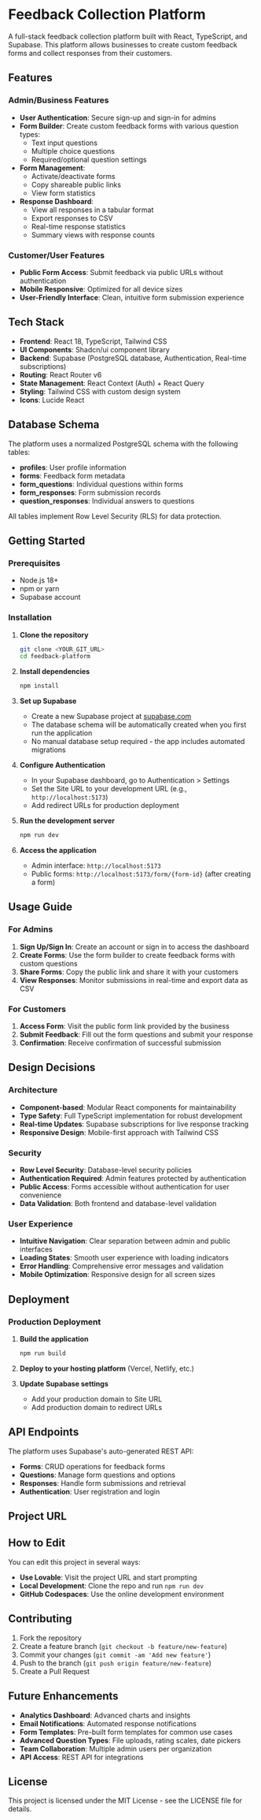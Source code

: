 # Feedback Collection Platform

A full-stack feedback collection platform built with React, TypeScript, and Supabase. This platform allows businesses to create custom feedback forms and collect responses from their customers.

## Features

### Admin/Business Features
- **User Authentication**: Secure sign-up and sign-in for admins
- **Form Builder**: Create custom feedback forms with various question types:
  - Text input questions
  - Multiple choice questions
  - Required/optional question settings
- **Form Management**: 
  - Activate/deactivate forms
  - Copy shareable public links
  - View form statistics
- **Response Dashboard**: 
  - View all responses in a tabular format
  - Export responses to CSV
  - Real-time response statistics
  - Summary views with response counts

### Customer/User Features
- **Public Form Access**: Submit feedback via public URLs without authentication
- **Mobile Responsive**: Optimized for all device sizes
- **User-Friendly Interface**: Clean, intuitive form submission experience

## Tech Stack

- **Frontend**: React 18, TypeScript, Tailwind CSS
- **UI Components**: Shadcn/ui component library
- **Backend**: Supabase (PostgreSQL database, Authentication, Real-time subscriptions)
- **Routing**: React Router v6
- **State Management**: React Context (Auth) + React Query
- **Styling**: Tailwind CSS with custom design system
- **Icons**: Lucide React

## Database Schema

The platform uses a normalized PostgreSQL schema with the following tables:

- **profiles**: User profile information
- **forms**: Feedback form metadata
- **form_questions**: Individual questions within forms
- **form_responses**: Form submission records
- **question_responses**: Individual answers to questions

All tables implement Row Level Security (RLS) for data protection.

## Getting Started

### Prerequisites

- Node.js 18+ 
- npm or yarn
- Supabase account

### Installation

1. **Clone the repository**
   ```bash
   git clone <YOUR_GIT_URL>
   cd feedback-platform
   ```

2. **Install dependencies**
   ```bash
   npm install
   ```

3. **Set up Supabase**
   - Create a new Supabase project at [supabase.com](https://supabase.com)
   - The database schema will be automatically created when you first run the application
   - No manual database setup required - the app includes automated migrations

4. **Configure Authentication**
   - In your Supabase dashboard, go to Authentication > Settings
   - Set the Site URL to your development URL (e.g., `http://localhost:5173`)
   - Add redirect URLs for production deployment

5. **Run the development server**
   ```bash
   npm run dev
   ```

6. **Access the application**
   - Admin interface: `http://localhost:5173`
   - Public forms: `http://localhost:5173/form/{form-id}` (after creating a form)

## Usage Guide

### For Admins

1. **Sign Up/Sign In**: Create an account or sign in to access the dashboard
2. **Create Forms**: Use the form builder to create feedback forms with custom questions
3. **Share Forms**: Copy the public link and share it with your customers
4. **View Responses**: Monitor submissions in real-time and export data as CSV

### For Customers

1. **Access Form**: Visit the public form link provided by the business
2. **Submit Feedback**: Fill out the form questions and submit your response
3. **Confirmation**: Receive confirmation of successful submission

## Design Decisions

### Architecture
- **Component-based**: Modular React components for maintainability
- **Type Safety**: Full TypeScript implementation for robust development
- **Real-time Updates**: Supabase subscriptions for live response tracking
- **Responsive Design**: Mobile-first approach with Tailwind CSS

### Security
- **Row Level Security**: Database-level security policies
- **Authentication Required**: Admin features protected by authentication
- **Public Access**: Forms accessible without authentication for user convenience
- **Data Validation**: Both frontend and database-level validation

### User Experience
- **Intuitive Navigation**: Clear separation between admin and public interfaces
- **Loading States**: Smooth user experience with loading indicators
- **Error Handling**: Comprehensive error messages and validation
- **Mobile Optimization**: Responsive design for all screen sizes

## Deployment

### Production Deployment

1. **Build the application**
   ```bash
   npm run build
   ```

2. **Deploy to your hosting platform** (Vercel, Netlify, etc.)

3. **Update Supabase settings**
   - Add your production domain to Site URL
   - Add production domain to redirect URLs

## API Endpoints

The platform uses Supabase's auto-generated REST API:

- **Forms**: CRUD operations for feedback forms
- **Questions**: Manage form questions and options
- **Responses**: Handle form submissions and retrieval
- **Authentication**: User registration and login

## Project URL


## How to Edit

You can edit this project in several ways:

- **Use Lovable**: Visit the project URL and start prompting
- **Local Development**: Clone the repo and run `npm run dev`
- **GitHub Codespaces**: Use the online development environment

## Contributing

1. Fork the repository
2. Create a feature branch (`git checkout -b feature/new-feature`)
3. Commit your changes (`git commit -am 'Add new feature'`)
4. Push to the branch (`git push origin feature/new-feature`)
5. Create a Pull Request

## Future Enhancements

- **Analytics Dashboard**: Advanced charts and insights
- **Email Notifications**: Automated response notifications
- **Form Templates**: Pre-built form templates for common use cases
- **Advanced Question Types**: File uploads, rating scales, date pickers
- **Team Collaboration**: Multiple admin users per organization
- **API Access**: REST API for integrations

## License

This project is licensed under the MIT License - see the LICENSE file for details.